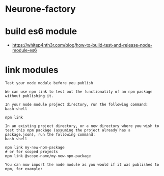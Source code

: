 # Neurone-factory






# build es6 module
- https://whitep4nth3r.com/blog/how-to-build-test-and-release-node-module-es6


# link modules

```
Test your node module before you publish

We can use npm link to test out the functionality of an npm package without publishing it.

In your node module project directory, run the following command:
bash-shell

npm link

In an existing project directory, or a new directory where you wish to test this npm package (assuming the project already has a package.json), run the following command:
bash-shell

npm link my-new-npm-package
# or for scoped projects
npm link @scope-name/my-new-npm-package

You can now import the node module as you would if it was published to npm, for example:


```
